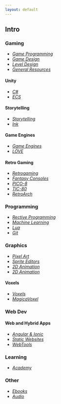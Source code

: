 ```yaml
---
layout: default
---
```


## Intro

### Gaming

* _[Game Programming](./pages/gamedev_game-programming.html)_
* _[Game Design](./pages/gamedev_game-design.html)_
* _[Level Design](./pages/gamedev_level-design.html)_
* _[General Resources](./pages/gamedev_general-resources.html)_

#### Unity

* _[C#](./pages/gamedev_csharp.html)_
* _[ECS](./pages/gamedev_game-programming_unity_ecs.html)_

#### Storytelling

* _[Storytelling](./pages/gamedev_storytelling.html)_
* _[Ink](./pages/gamedev_storytelling_ink.html)_

#### Game Engines

* _[Game Engines](./pages/gamedev_gameengines.html)_
* _[LÖVE](./pages/gamedev_gameengines_love2d.html)_

#### Retro Gaming

* _[Retrogaming](./pages/retrogaming.html)_
* _[Fantasy Consoles](./pages/retrogaming_fantasy-consoles.html)_
* _[PICO-8](./pages/retrogaming_pico-8.html)_
* _[TIC-80](./pages/retrogaming_tic-80.html)_
* _[RetroArch](./pages/retrogaming_libretro.html)_

### Programming

* _[Rective Programming](./pages/programming_reactive-programming.html)_
* _[Machine Learning](./programming_machine-learning.html)_
* _[Lua](./programming_lua.html)_
* _[Git](./programming_git.html)_

### Graphics

* _[Pixel Art](./pages/graphics_pixel-art.html)_
* _[Sprite Editors](./pages/graphics_sprite-editors.html)_
* _[2D Animation](./pages/graphics_2d-animation.html)_
* _[2D Animation](./pages/graphics_3d-tools.html)_

#### Voxels

* _[Voxels](./pages/graphics_voxels_voxels.html)_
* _[MagicaVoxel](./pages/graphics_voxels_magicavoxel.html)_

### Web Dev

#### Web and Hybrid Apps

* _[Angular & Ionic](./pages/webdev_angular.html)_
* _[Static Websites](./pages/webdev_static-websites.html)_
* _[WebTools](./pages/webdev_webtools.html)_

### Learning

* _[Academy](./pages/learning_academy.html)_

### Other

* _[Ebooks](./pages/other-ebooks.html)_
* _[Audio](./pages/other_audio.html)_
